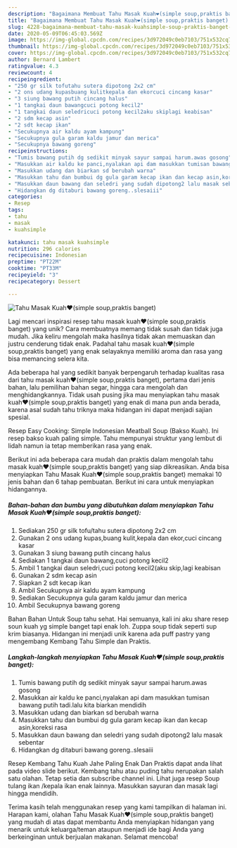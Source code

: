 ```yaml
---
description: "Bagaimana Membuat Tahu Masak Kuah❤(simple soup,praktis banget) yang Bikin Ngiler"
title: "Bagaimana Membuat Tahu Masak Kuah❤(simple soup,praktis banget) yang Bikin Ngiler"
slug: 4228-bagaimana-membuat-tahu-masak-kuahsimple-soup-praktis-banget-yang-bikin-ngiler
date: 2020-05-09T06:45:03.569Z
image: https://img-global.cpcdn.com/recipes/3d972049c0eb7103/751x532cq70/tahu-masak-kuah❤simple-souppraktis-banget-foto-resep-utama.jpg
thumbnail: https://img-global.cpcdn.com/recipes/3d972049c0eb7103/751x532cq70/tahu-masak-kuah❤simple-souppraktis-banget-foto-resep-utama.jpg
cover: https://img-global.cpcdn.com/recipes/3d972049c0eb7103/751x532cq70/tahu-masak-kuah❤simple-souppraktis-banget-foto-resep-utama.jpg
author: Bernard Lambert
ratingvalue: 4.3
reviewcount: 4
recipeingredient:
- "250 gr silk tofutahu sutera dipotong 2x2 cm"
- "2 ons udang kupasbuang kulitkepala dan ekorcuci cincang kasar"
- "3 siung bawang putih cincang halus"
- "1 tangkai daun bawangcuci potong kecil2"
- "1 tangkai daun seledricuci potong kecil2aku skiplagi keabisan"
- "2 sdm kecap asin"
- "2 sdt kecap ikan"
- "Secukupnya air kaldu ayam kampung"
- "Secukupnya gula garam kaldu jamur dan merica"
- "Secukupnya bawang goreng"
recipeinstructions:
- "Tumis bawang putih dg sedikit minyak sayur sampai harum.awas gosong"
- "Masukkan air kaldu ke panci,nyalakan api dam masukkan tumisan bawang putih tadi.lalu kita biarkan mendidih"
- "Masukkan udang dan biarkan sd berubah warna"
- "Masukkan tahu dan bumbui dg gula garam kecap ikan dan kecap asin,koreksi rasa"
- "Masukkan daun bawang dan seledri yang sudah dipotong2 lalu masak sebentar"
- "Hidangkan dg ditaburi bawang goreng..slesaiii"
categories:
- Resep
tags:
- tahu
- masak
- kuahsimple

katakunci: tahu masak kuahsimple 
nutrition: 296 calories
recipecuisine: Indonesian
preptime: "PT22M"
cooktime: "PT33M"
recipeyield: "3"
recipecategory: Dessert

---
```



![Tahu Masak Kuah❤(simple soup,praktis banget)](https://img-global.cpcdn.com/recipes/3d972049c0eb7103/751x532cq70/tahu-masak-kuah❤simple-souppraktis-banget-foto-resep-utama.jpg)

Lagi mencari inspirasi resep tahu masak kuah❤(simple soup,praktis banget) yang unik? Cara membuatnya memang tidak susah dan tidak juga mudah. Jika keliru mengolah maka hasilnya tidak akan memuaskan dan justru cenderung tidak enak. Padahal tahu masak kuah❤(simple soup,praktis banget) yang enak selayaknya memiliki aroma dan rasa yang bisa memancing selera kita.

Ada beberapa hal yang sedikit banyak berpengaruh terhadap kualitas rasa dari tahu masak kuah❤(simple soup,praktis banget), pertama dari jenis bahan, lalu pemilihan bahan segar, hingga cara mengolah dan menghidangkannya. Tidak usah pusing jika mau menyiapkan tahu masak kuah❤(simple soup,praktis banget) yang enak di mana pun anda berada, karena asal sudah tahu triknya maka hidangan ini dapat menjadi sajian spesial.

Resep Easy Cooking: Simple Indonesian Meatball Soup (Bakso Kuah). Ini resep bakso kuah paling simple. Tahu mempunyai struktur yang lembut di lidah namun ia tetap memberikan rasa yang enak.


Berikut ini ada beberapa cara mudah dan praktis dalam mengolah tahu masak kuah❤(simple soup,praktis banget) yang siap dikreasikan. Anda bisa menyiapkan Tahu Masak Kuah❤(simple soup,praktis banget) memakai 10 jenis bahan dan 6 tahap pembuatan. Berikut ini cara untuk menyiapkan hidangannya.

<!--inarticleads1-->

##### Bahan-bahan dan bumbu yang dibutuhkan dalam menyiapkan Tahu Masak Kuah❤(simple soup,praktis banget):

1. Sediakan 250 gr silk tofu/tahu sutera dipotong 2x2 cm
1. Gunakan 2 ons udang kupas,buang kulit,kepala dan ekor,cuci cincang kasar
1. Gunakan 3 siung bawang putih cincang halus
1. Sediakan 1 tangkai daun bawang,cuci potong kecil2
1. Ambil 1 tangkai daun seledri,cuci potong kecil2(aku skip,lagi keabisan
1. Gunakan 2 sdm kecap asin
1. Siapkan 2 sdt kecap ikan
1. Ambil Secukupnya air kaldu ayam kampung
1. Sediakan Secukupnya gula garam kaldu jamur dan merica
1. Ambil Secukupnya bawang goreng


Bahan Bahan Untuk Soup tahu sehat. Hai semuanya, kali ini aku share resep soun kuah yg simple banget tapi enak loh. Zuppa soup tidak seperti sup krim biasanya. Hidangan ini menjadi unik karena ada puff pastry yang mengembang Kembang Tahu Simple dan Praktis. 

<!--inarticleads2-->

##### Langkah-langkah menyiapkan Tahu Masak Kuah❤(simple soup,praktis banget):

1. Tumis bawang putih dg sedikit minyak sayur sampai harum.awas gosong
1. Masukkan air kaldu ke panci,nyalakan api dam masukkan tumisan bawang putih tadi.lalu kita biarkan mendidih
1. Masukkan udang dan biarkan sd berubah warna
1. Masukkan tahu dan bumbui dg gula garam kecap ikan dan kecap asin,koreksi rasa
1. Masukkan daun bawang dan seledri yang sudah dipotong2 lalu masak sebentar
1. Hidangkan dg ditaburi bawang goreng..slesaiii


Resep Kembang Tahu Kuah Jahe Paling Enak Dan Praktis dapat anda lihat pada video slide berikut. Kembang tahu atau puding tahu nerupakan salah satu olahan. Tetap setia dan subscribe channel ini. Lihat juga resep Soup tulang ikan /kepala ikan enak lainnya. Masukkan sayuran dan masak lagi hingga mendidih. 

Terima kasih telah menggunakan resep yang kami tampilkan di halaman ini. Harapan kami, olahan Tahu Masak Kuah❤(simple soup,praktis banget) yang mudah di atas dapat membantu Anda menyiapkan hidangan yang menarik untuk keluarga/teman ataupun menjadi ide bagi Anda yang berkeinginan untuk berjualan makanan. Selamat mencoba!
